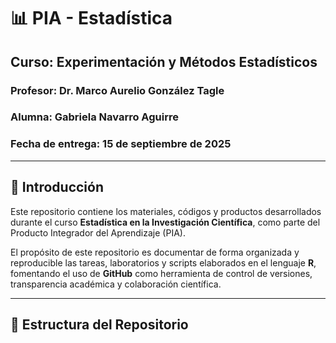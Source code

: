 # 📊 PIA - Estadística
## Curso: Experimentación y Métodos Estadísticos  
### Profesor: Dr. Marco Aurelio González Tagle  
### Alumna: Gabriela Navarro Aguirre  
### Fecha de entrega: 15 de septiembre de 2025  

---

## 📘 Introducción
Este repositorio contiene los materiales, códigos y productos desarrollados durante el curso **Estadística en la Investigación Científica**, como parte del Producto Integrador del Aprendizaje (PIA).  

El propósito de este repositorio es documentar de forma organizada y reproducible las tareas, laboratorios y scripts elaborados en el lenguaje **R**, fomentando el uso de **GitHub** como herramienta de control de versiones, transparencia académica y colaboración científica.

---

## 📂 Estructura del Repositorio

